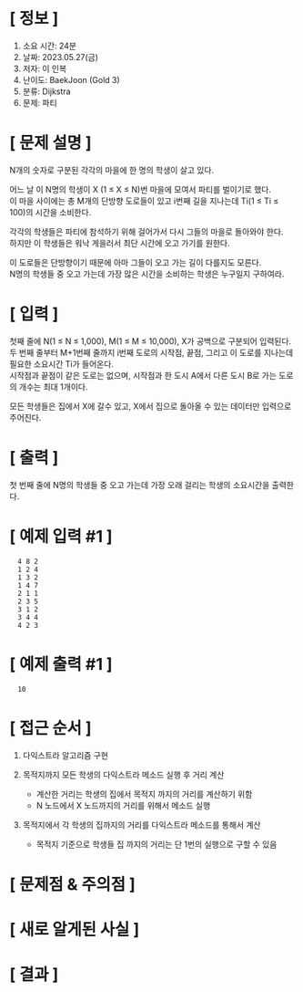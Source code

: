 # **[ 정보 ]**
1. 소요 시간: 24분
2. 날짜: 2023.05.27(금)
3. 저자: 이 인복
4. 난이도: BaekJoon (Gold 3)
5. 분류: Dijkstra
6. 문제: 파티

# **[ 문제 설명 ]**
N개의 숫자로 구분된 각각의 마을에 한 명의 학생이 살고 있다.

어느 날 이 N명의 학생이 X (1 ≤ X ≤ N)번 마을에 모여서 파티를 벌이기로 했다.   
이 마을 사이에는 총 M개의 단방향 도로들이 있고 i번째 길을 지나는데 Ti(1 ≤ Ti ≤ 100)의 시간을 소비한다.

각각의 학생들은 파티에 참석하기 위해 걸어가서 다시 그들의 마을로 돌아와야 한다.   
하지만 이 학생들은 워낙 게을러서 최단 시간에 오고 가기를 원한다.

이 도로들은 단방향이기 때문에 아마 그들이 오고 가는 길이 다를지도 모른다.   
N명의 학생들 중 오고 가는데 가장 많은 시간을 소비하는 학생은 누구일지 구하여라.  

# **[ 입력 ]**
첫째 줄에 N(1 ≤ N ≤ 1,000), M(1 ≤ M ≤ 10,000), X가 공백으로 구분되어 입력된다.   
두 번째 줄부터 M+1번째 줄까지 i번째 도로의 시작점, 끝점, 그리고 이 도로를 지나는데 필요한 소요시간 Ti가 들어온다.  
시작점과 끝점이 같은 도로는 없으며, 시작점과 한 도시 A에서 다른 도시 B로 가는 도로의 개수는 최대 1개이다.

모든 학생들은 집에서 X에 갈수 있고, X에서 집으로 돌아올 수 있는 데이터만 입력으로 주어진다.

# **[ 출력 ]**
첫 번째 줄에 N명의 학생들 중 오고 가는데 가장 오래 걸리는 학생의 소요시간을 출력한다.

# **[ 예제 입력 #1 ]**
      4 8 2
      1 2 4
      1 3 2
      1 4 7
      2 1 1
      2 3 5
      3 1 2
      3 4 4
      4 2 3

# **[ 예제 출력 #1 ]**
      10

# **[ 접근 순서 ]**
1. 다익스트라 알고리즘 구현

2. 목적지까지 모든 학생의 다익스트라 메소드 실행 후 거리 계산   
   - 계산한 거리는 학생의 집에서 목적지 까지의 거리를 계산하기 위함
   - N 노드에서 X 노드까지의 거리를 위해서 메소드 실행
   
3. 목적지에서 각 학생의 집까지의 거리를 다익스트라 메소드를 통해서 계산
   - 목적지 기준으로 학생들 집 까지의 거리는 단 1번의 실행으로 구할 수 있음
   
# **[ 문제점 & 주의점 ]**

# **[ 새로 알게된 사실 ]**

# **[ 결과 ]**